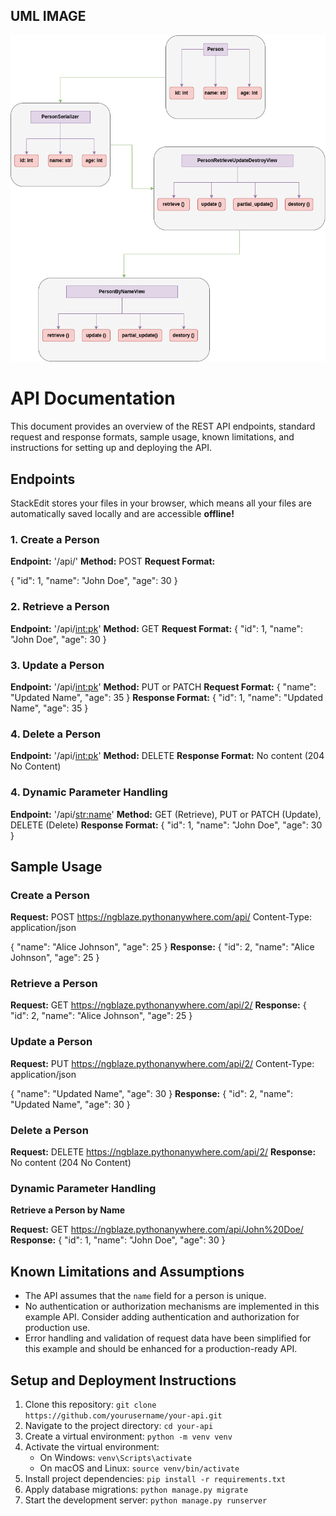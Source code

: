 ## UML IMAGE

![UML Image](https://github.com/NgBlaze/HNGx_Stage_2/blob/main/CRUD.drawio.png)

# API Documentation

This document provides an overview of the REST API endpoints, standard request and response formats, sample usage, known limitations, and instructions for setting up and deploying the API.

## Endpoints

StackEdit stores your files in your browser, which means all your files are automatically saved locally and are accessible **offline!**

### 1. Create a Person

**Endpoint:** '/api/'
**Method:** POST
**Request Format:**

{
"id": 1,
"name": "John Doe",
"age": 30
}

### 2. Retrieve a Person

**Endpoint:** '/api/<int:pk>'
**Method:** GET
**Request Format:**
{
"id": 1,
"name": "John Doe",
"age": 30
}

### 3. Update a Person

**Endpoint:** '/api/<int:pk>'
**Method:** PUT or PATCH
**Request Format:**
{
"name": "Updated Name",
"age": 35
}
**Response Format:**
{
"id": 1,
"name": "Updated Name",
"age": 35
}

### 4. Delete a Person

**Endpoint:** '/api/<int:pk>'
**Method:** DELETE
**Response Format:** No content (204 No Content)

### 4. Dynamic Parameter Handling

**Endpoint:** '/api/<str:name>'
**Method:** GET (Retrieve), PUT or PATCH (Update), DELETE (Delete)
**Response Format:**
{
"id": 1,
"name": "John Doe",
"age": 30
}

## Sample Usage

### Create a Person

**Request:**
POST https://ngblaze.pythonanywhere.com/api/
Content-Type: application/json

{
"name": "Alice Johnson",
"age": 25
}
**Response:**
{
"id": 2,
"name": "Alice Johnson",
"age": 25
}

### Retrieve a Person

**Request:**
GET https://ngblaze.pythonanywhere.com/api/2/
**Response:**
{
"id": 2,
"name": "Alice Johnson",
"age": 25
}

### Update a Person

**Request:**
PUT https://ngblaze.pythonanywhere.com/api/2/
Content-Type: application/json

{
"name": "Updated Name",
"age": 30
}
**Response:**
{
"id": 2,
"name": "Updated Name",
"age": 30
}

### Delete a Person

**Request:**
DELETE https://ngblaze.pythonanywhere.com/api/2/
**Response:** No content (204 No Content)

### Dynamic Parameter Handling

**Retrieve a Person by Name**

**Request:**
GET https://ngblaze.pythonanywhere.com/api/John%20Doe/
**Response:**
{
"id": 1,
"name": "John Doe",
"age": 30
}

## Known Limitations and Assumptions

- The API assumes that the `name` field for a person is unique.
- No authentication or authorization mechanisms are implemented in this example API. Consider adding authentication and authorization for production use.
- Error handling and validation of request data have been simplified for this example and should be enhanced for a production-ready API.

## Setup and Deployment Instructions

1.  Clone this repository: `git clone https://github.com/yourusername/your-api.git`
2.  Navigate to the project directory: `cd your-api`
3.  Create a virtual environment: `python -m venv venv`
4.  Activate the virtual environment:
    - On Windows: `venv\Scripts\activate`
    - On macOS and Linux: `source venv/bin/activate`
5.  Install project dependencies: `pip install -r requirements.txt`
6.  Apply database migrations: `python manage.py migrate`
7.  Start the development server: `python manage.py runserver`
